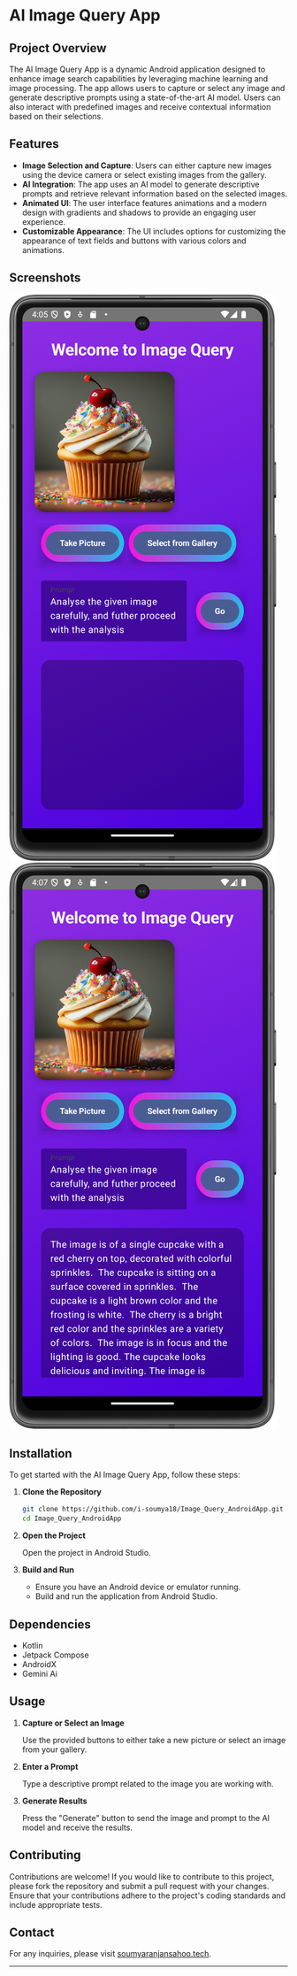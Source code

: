 # AI Image Query App

## Project Overview

The AI Image Query App is a dynamic Android application designed to enhance image search capabilities by leveraging machine learning and image processing. The app allows users to capture or select any image and generate descriptive prompts using a state-of-the-art AI model. Users can also interact with predefined images and receive contextual information based on their selections.

## Features

- **Image Selection and Capture**: Users can either capture new images using the device camera or select existing images from the gallery.
- **AI Integration**: The app uses an AI model to generate descriptive prompts and retrieve relevant information based on the selected images.
- **Animated UI**: The user interface features animations and a modern design with gradients and shadows to provide an engaging user experience.
- **Customizable Appearance**: The UI includes options for customizing the appearance of text fields and buttons with various colors and animations.

## Screenshots

![Main Screen](./screenshots/main_screen.png)
![AI Results](./screenshots/ai_results.png)

## Installation

To get started with the AI Image Query App, follow these steps:

1. **Clone the Repository**

    ```bash
    git clone https://github.com/i-soumya18/Image_Query_AndroidApp.git
    cd Image_Query_AndroidApp
    ```

2. **Open the Project**

    Open the project in Android Studio.

3. **Build and Run**

    - Ensure you have an Android device or emulator running.
    - Build and run the application from Android Studio.

## Dependencies

- Kotlin
- Jetpack Compose
- AndroidX
- Gemini Ai

## Usage

1. **Capture or Select an Image**

    Use the provided buttons to either take a new picture or select an image from your gallery.

2. **Enter a Prompt**

    Type a descriptive prompt related to the image you are working with.

3. **Generate Results**

    Press the "Generate" button to send the image and prompt to the AI model and receive the results.

## Contributing

Contributions are welcome! If you would like to contribute to this project, please fork the repository and submit a pull request with your changes. Ensure that your contributions adhere to the project's coding standards and include appropriate tests.

## Contact

For any inquiries, please visit [soumyaranjansahoo.tech](https://i-soumya18.github.io/).

---
